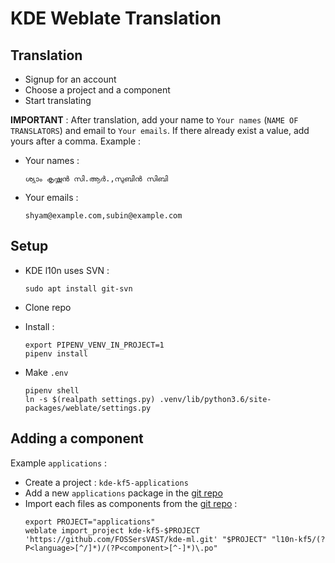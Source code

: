 # KDE Weblate Translation

## Translation

* Signup for an account
* Choose a project and a component
* Start translating

**IMPORTANT** : After translation, add your name to `Your names` (`NAME OF TRANSLATORS`) and email to `Your emails`. If there already exist a value, add yours after a comma. Example :

* Your names :
  ```
  ശ്യാം കൃഷ്ണന്‍ സി.ആര്‍.,സുബിന്‍ സിബി
  ```
* Your emails :
  ```
  shyam@example.com,subin@example.com
  ```

## Setup

* KDE l10n uses SVN :
  ```
  sudo apt install git-svn
  ```
* Clone repo
* Install :
  ```
  export PIPENV_VENV_IN_PROJECT=1
  pipenv install
  ```

* Make `.env`
  ```
  pipenv shell
  ln -s $(realpath settings.py) .venv/lib/python3.6/site-packages/weblate/settings.py
  ```

## Adding a component

Example `applications` :

* Create a project : `kde-kf5-applications`
* Add a new `applications` package in the [git repo](https://github.com/FOSSersVAST/kde-ml-kf5)
* Import each files as components from the [git repo](https://github.com/FOSSersVAST/kde-ml-kf5/tree/applications) :
  ```
  export PROJECT="applications"
  weblate import_project kde-kf5-$PROJECT 'https://github.com/FOSSersVAST/kde-ml.git' "$PROJECT" "l10n-kf5/(?P<language>[^/]*)/(?P<component>[^-]*)\.po"
  ```